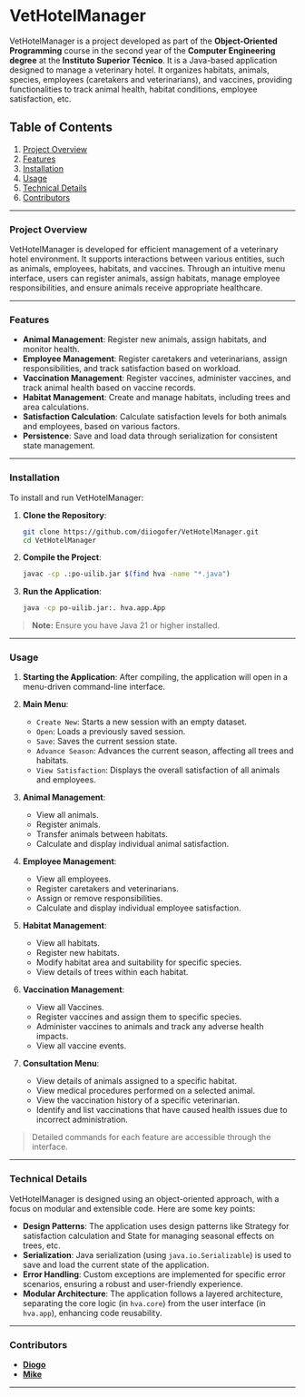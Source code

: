# VetHotelManager

VetHotelManager is a project developed as part of the **Object-Oriented Programming** course in the second year of the **Computer Engineering degree** at the **Instituto Superior Técnico**.
It is a Java-based application designed to manage a veterinary hotel. It organizes habitats, animals, species, employees (caretakers and veterinarians), and vaccines, providing functionalities to track animal health, habitat conditions, employee satisfaction, etc.

## Table of Contents
1. [Project Overview](#project-overview)
2. [Features](#features)
3. [Installation](#installation)
4. [Usage](#usage)
5. [Technical Details](#technical-details)
6. [Contributors](#contributors)

---

### Project Overview

VetHotelManager is developed for efficient management of a veterinary hotel environment. It supports interactions between various entities, such as animals, employees, habitats, and vaccines. Through an intuitive menu interface, users can register animals, assign habitats, manage employee responsibilities, and ensure animals receive appropriate healthcare.

---

### Features

- **Animal Management**: Register new animals, assign habitats, and monitor health.
- **Employee Management**: Register caretakers and veterinarians, assign responsibilities, and track satisfaction based on workload.
- **Vaccination Management**: Register vaccines, administer vaccines, and track animal health based on vaccine records.
- **Habitat Management**: Create and manage habitats, including trees and area calculations.
- **Satisfaction Calculation**: Calculate satisfaction levels for both animals and employees, based on various factors.
- **Persistence**: Save and load data through serialization for consistent state management.

---

### Installation

To install and run VetHotelManager:

1. **Clone the Repository**:
   ```bash
   git clone https://github.com/diiogofer/VetHotelManager.git
   cd VetHotelManager
   ```

2. **Compile the Project**:
   ```bash
   javac -cp .:po-uilib.jar $(find hva -name "*.java")
   ```

3. **Run the Application**:
   ```bash
   java -cp po-uilib.jar:. hva.app.App
   ```
   
> **Note:** Ensure you have Java 21 or higher installed.

---

### Usage

1. **Starting the Application**: After compiling, the application will open in a menu-driven command-line interface.
2. **Main Menu**:
   - `Create New`: Starts a new session with an empty dataset.
   - `Open`: Loads a previously saved session.
   - `Save`: Saves the current session state.
   - `Advance Season`: Advances the current season, affecting all trees and habitats.
   - `View Satisfaction`: Displays the overall satisfaction of all animals and employees.

3. **Animal Management**:
   - View all animals.
   - Register animals.
   - Transfer animals between habitats.
   - Calculate and display individual animal satisfaction.

4. **Employee Management**:
   - View all employees.
   - Register caretakers and veterinarians.
   - Assign or remove responsibilities.
   - Calculate and display individual employee satisfaction.

5. **Habitat Management**:
   - View all habitats.
   - Register new habitats.
   - Modify habitat area and suitability for specific species.
   - View details of trees within each habitat.

7. **Vaccination Management**:
   - View all Vaccines.
   - Register vaccines and assign them to specific species.
   - Administer vaccines to animals and track any adverse health impacts.
   - View all vaccine events.
  
8. **Consultation Menu**:
   - View details of animals assigned to a specific habitat.
   - View medical procedures performed on a selected animal.
   - View the vaccination history of a specific veterinarian.
   - Identify and list vaccinations that have caused health issues due to incorrect administration.

> Detailed commands for each feature are accessible through the interface.

---

### Technical Details

VetHotelManager is designed using an object-oriented approach, with a focus on modular and extensible code. Here are some key points:

- **Design Patterns**: The application uses design patterns like Strategy for satisfaction calculation and State for managing seasonal effects on trees, etc.
- **Serialization**: Java serialization (using `java.io.Serializable`) is used to save and load the current state of the application.
- **Error Handling**: Custom exceptions are implemented for specific error scenarios, ensuring a robust and user-friendly experience.
- **Modular Architecture**: The application follows a layered architecture, separating the core logic (in `hva.core`) from the user interface (in `hva.app`), enhancing code reusability.

---

### Contributors

- **[Diogo](https://github.com/diiogofer)**
- **[Mike](https://github.com/updatemike)**

---
